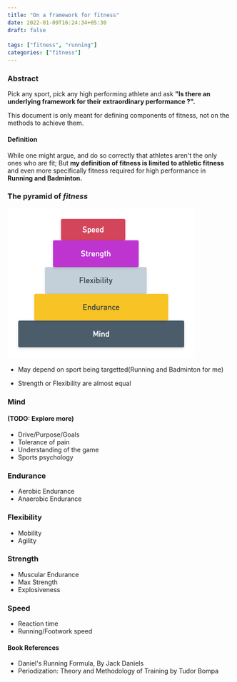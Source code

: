 ```yaml
---
title: "On a framework for fitness"
date: 2022-01-09T16:24:34+05:30
draft: false

tags: ["fitness", "running"]
categories: ["fitness"]
---
```


### Abstract 
Pick any sport, pick any high performing athlete and ask **"Is there an underlying framework for their extraordinary performance ?".**   

This document is only meant for defining components of fitness, not on the methods to achieve them. 

#### Definition 
While one might argue, and do so correctly that athletes aren't the only ones who are fit; But **my definition of fitness is limited to athletic fitness** and even more specifically fitness required for high performance in **Running and Badminton.**


### The pyramid of *fitness*

![fitness-pillar.png](/fitness-pillar.png)

- May depend on sport being targetted(Running and Badminton for me)
 
- Strength or Flexibility are almost equal 

### Mind 
#### (TODO: Explore more)
- Drive/Purpose/Goals
- Tolerance of pain
- Understanding of the game
- Sports psychology

### Endurance
- Aerobic Endurance 
- Anaerobic Endurance


### Flexibility
 -  Mobility
 -  Agility

### Strength
-  Muscular Endurance
-  Max Strength 
-  Explosiveness


### Speed
- Reaction time
- Running/Footwork speed




#### Book References
- Daniel's Running Formula, By Jack Daniels
- Periodization: Theory and Methodology of Training by Tudor Bompa
